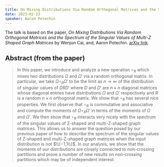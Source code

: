 ```yaml
---
title: On Mixing Distributions Via Random Orthogonal Matrices and the Spectrum of the Singular Values of Multi-Z Shaped Graph Matrices - I
date: 2023-02-23
speaker: Aaron Potechin
---
```


The talk is based on the paper, *On Mixing Distributions Via Random Orthogonal Matrices and the Spectrum of the Singular Values of Multi-Z Shaped Graph Matrices* by Wenjun Cai, and, Aaron Potechin. [arXiv link](https://arxiv.org/abs/2206.02224).

## Abstract (from the paper)
> In this paper, we introduce and analyze a new operation $\circ_R$ which mixes two distributions $\Omega$ and $\Omega'$ via a random orthogonal matrix. In particular, we take $\Omega\circ_R\Omega'$ to be the limit as $n\to\infty$ of the distribution of singular values of $DRD'$ where $D$ and $D'$ are $n\times n$ diagonal matrices whose diagonal entries have distributions $\Omega$ and $\Omega'$ respectively and $R$ is a random $n\times n$ orthogonal matrix. We show that $\circ_R$ has several nice properties. We first observe that $\circ_R$ is commutative and associative and compute the moments of $\Omega\circ_R\Omega'$ in terms of the moments of $\Omega$ and $\Omega'$. We then show that $\circ_R$ interacts very nicely with the spectrum of the singular values of Z-shaped and multi-Z-shaped graph matrices. This allows us to answer the question posed by our previous paper of how to describe the spectrum of the singular values of Z-shaped and multi-Z-shaped graph matrices when the input distribution is not $\\{−1,1\\}$. In our analysis, we show that the moments of our distributions are closely connected to non-crossing partitions and prove a number of new results on non-crossing partitions which may be of independent interest.
